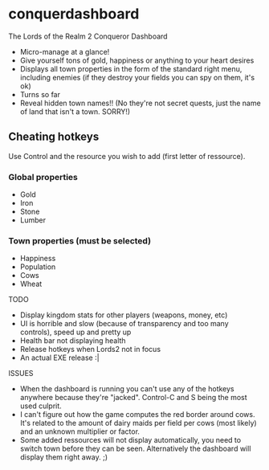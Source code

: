 # conquerdashboard
The Lords of the Realm 2 Conqueror Dashboard

- Micro-manage at a glance!
- Give yourself tons of gold, happiness or anything to your heart desires
- Displays all town properties in the form of the standard right menu, including enemies (if they destroy your fields you can spy on them, it's ok)
- Turns so far
- Reveal hidden town names!! (No they're not secret quests, just the name of land that isn't a town. SORRY!)


## Cheating hotkeys
Use Control and the resource you wish to add (first letter of ressource).

### Global properties
- Gold
- Iron
- Stone
- Lumber

### Town properties (must be selected)
- Happiness
- Population
- Cows
- Wheat


TODO
- Display kingdom stats for other players (weapons, money, etc)
- UI is horrible and slow (because of transparency and too many controls), speed up and pretty up
- Health bar not displaying health
- Release hotkeys when Lords2 not in focus
- An actual EXE release :|

ISSUES
- When the dashboard is running you can't use any of the hotkeys anywhere because they're "jacked". Control-C and S being the most used culprit.
- I can't figure out how the game computes the red border around cows. It's related to the amount of dairy maids per field per cows (most likely) and an unknown multiplier or factor.
- Some added ressources will not display automatically, you need to switch town before they can be seen. Alternatively the dashboard will display them right away. ;)